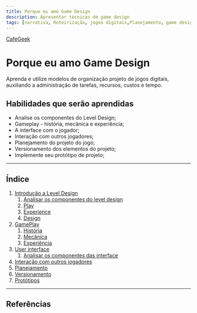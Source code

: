 ```yaml
---
title: Porque eu amo Game Design
description: Apresentar técnicas de game design
tags: [narrativa, Roteirização, jogos digitais,Planejamento, game design]
---
```


[CafeGeek](http:cafegeek.eti.br)

# Porque eu amo Game Design
Aprenda e utilize modelos de organização projeto de jogos digitais, auxiliando a administração de tarefas, recursos, custos e tempo.  
## Habilidades que serão aprendidas  
- Analise os componentes do Level Design;     
- Gameplay - história, mecânica e experiência;     
- A interface com o jogador;    
- Interação com outros jogadores;   
- Planejamento do projeto do jogo;      
- Versionamento dos elementos do projeto;     
- Implemente seu protótipo de projeto;
---
##  Índice
1. [Introdução a Level Design](#1)
    1. [Analisar os componentes do level design](#1)
    1. [Play](#1)    
    1. [Experience](#1)        
    1. [Design](#1)            
1. [GamePlay](#1)
    1. [História](#1)
    1. [Mecânica](#1)
    1. [Experiência](#1)
1. [User interface](#1)    
    1. [Analisar os componentes das interface](#1)
1. [Interação com outros jogadores](#1)
1. [Planejamento](#1)
1. [Versionamento](#1)
1. [Protótipos](#1)


***
## Referências
